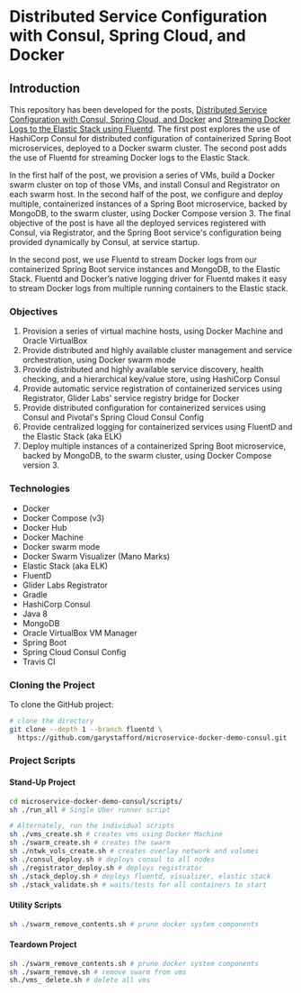 # Distributed Service Configuration with Consul, Spring Cloud, and Docker

## Introduction

This repository has been developed for the posts, [Distributed Service Configuration with Consul, Spring Cloud, and Docker](http://wp.me/p1RD28-36b) and [Streaming Docker Logs to the Elastic Stack using Fluentd](http://wp.me/p1RD28-3B3). The first post explores the use of HashiCorp Consul for distributed configuration of containerized Spring Boot microservices, deployed to a Docker swarm cluster. The second post adds the use of Fluentd for streaming Docker logs to the Elastic Stack.

In the first half of the post, we provision a series of VMs, build a Docker swarm cluster on top of those VMs, and install Consul and Registrator on each swarm host. In the second half of the post, we configure and deploy multiple, containerized instances of a Spring Boot microservice, backed by MongoDB, to the swarm cluster, using Docker Compose version 3. The final objective of the post is have all the deployed services registered with Consul, via Registrator, and the Spring Boot service's configuration being provided dynamically by Consul, at service startup.

In the second post, we use Fluentd to stream Docker logs from our containerized Spring Boot service instances and MongoDB, to the Elastic Stack. Fluentd and Docker’s native logging driver for Fluentd makes it easy to stream Docker logs from multiple running containers to the Elastic stack.

### Objectives

1. Provision a series of virtual machine hosts, using Docker Machine and Oracle VirtualBox
2. Provide distributed and highly available cluster management and service orchestration, using Docker swarm mode
3. Provide distributed and highly available service discovery, health checking, and a hierarchical key/value store, using HashiCorp Consul
4. Provide automatic service registration of containerized services using Registrator, Glider Labs' service registry bridge for Docker
5. Provide distributed configuration for containerized services using Consul and Pivotal's Spring Cloud Consul Config
6. Provide centralized logging for containerized services using FluentD and the Elastic Stack (aka ELK)
7. Deploy multiple instances of a containerized Spring Boot microservice, backed by MongoDB, to the swarm cluster, using Docker Compose version 3.

### Technologies

- Docker
- Docker Compose (v3)
- Docker Hub
- Docker Machine
- Docker swarm mode
- Docker Swarm Visualizer (Mano Marks)
- Elastic Stack (aka ELK)
- FluentD
- Glider Labs Registrator
- Gradle
- HashiCorp Consul
- Java 8
- MongoDB
- Oracle VirtualBox VM Manager
- Spring Boot
- Spring Cloud Consul Config
- Travis CI

### Cloning the Project

To clone the GitHub project:

```bash
# clone the directory
git clone --depth 1 --branch fluentd \
  https://github.com/garystafford/microservice-docker-demo-consul.git
```

### Project Scripts

#### Stand-Up Project

```bash
cd microservice-docker-demo-consul/scripts/
sh ./run_all # Single Uber runner script

# Alternately, run the individual scripts
sh ./vms_create.sh # creates vms using Docker Machine
sh ./swarm_create.sh # creates the swarm
sh ./ntwk_vols_create.sh # creates overlay network and volumes
sh ./consul_deploy.sh # deploys consul to all nodes
sh ./registrator_deploy.sh # deploys registrator
sh ./stack_deploy.sh # deploys fluentd, visualizer, elastic stack
sh ./stack_validate.sh # waits/tests for all containers to start
```

#### Utility Scripts

```bash
sh ./swarm_remove_contents.sh # prune docker system components
```
#### Teardown Project

```bash
sh ./swarm_remove_contents.sh # prune docker system components
sh ./swarm_remove.sh # remove swarm from vms
sh./vms_ delete.sh # delete all vms
```
